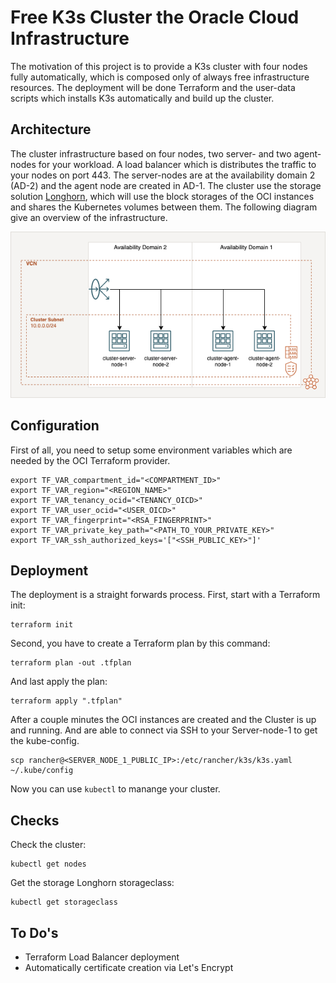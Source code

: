 #  Free K3s Cluster the Oracle Cloud Infrastructure

The motivation of this project is to provide a K3s cluster with four nodes fully automatically, which is composed only of always free infrastructure resources. The deployment will be done Terraform and the user-data scripts which installs K3s automatically and build up the cluster.

## Architecture
The cluster infrastructure based on four nodes, two server- and two agent-nodes for your workload. A load balancer which is distributes the traffic to your nodes on port 443. The server-nodes are at the availability domain 2 (AD-2) and the agent node are created in AD-1. The cluster use the storage solution [Longhorn](https://longhorn.io/), which will use the block storages of the OCI instances and shares the Kubernetes volumes between them. The following diagram give an overview of the infrastructure.
<p align="center">
    <img src="diagram/k3s_oci.png" />
</p>

## Configuration
First of all, you need to setup some environment variables which are needed by the OCI Terraform provider.
```
export TF_VAR_compartment_id="<COMPARTMENT_ID>"
export TF_VAR_region="<REGION_NAME>"
export TF_VAR_tenancy_ocid="<TENANCY_OICD>"
export TF_VAR_user_ocid="<USER_OICD>"
export TF_VAR_fingerprint="<RSA_FINGERPRINT>"
export TF_VAR_private_key_path="<PATH_TO_YOUR_PRIVATE_KEY>"
export TF_VAR_ssh_authorized_keys='["<SSH_PUBLIC_KEY>"]'
```

## Deployment
The deployment is a straight forwards process. First, start with a Terraform init:
```
terraform init
```
Second, you have to create a Terraform plan by this command:
```
terraform plan -out .tfplan
```
And last apply the plan:
```
terraform apply ".tfplan"
```

After a couple minutes the OCI instances are created and the Cluster is up and running. And are able to connect via SSH to your Server-node-1 to get the kube-config.
```
scp rancher@<SERVER_NODE_1_PUBLIC_IP>:/etc/rancher/k3s/k3s.yaml ~/.kube/config
```

Now you can use ```kubectl``` to manange your cluster.

## Checks
Check the cluster:
```
kubectl get nodes
```
Get the storage Longhorn storageclass:
```
kubectl get storageclass
```

## To Do's
- Terraform Load Balancer deployment
- Automatically certificate creation via Let's Encrypt